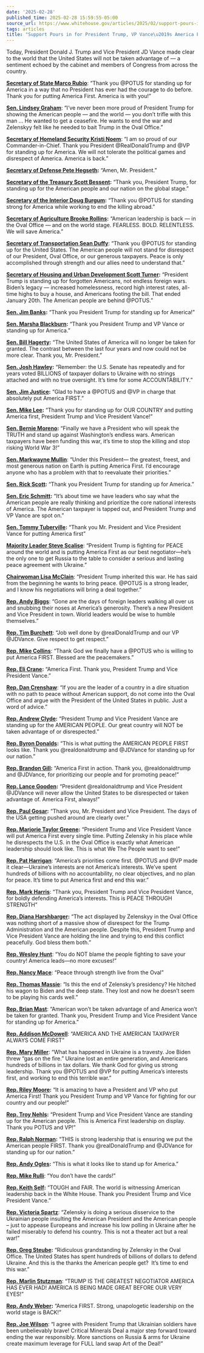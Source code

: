 ```yaml
---
date: '2025-02-28'
published_time: 2025-02-28 15:59:55-05:00
source_url: https://www.whitehouse.gov/articles/2025/02/support-pours-in-for-president-trump-vp-vances-america-first-strength/
tags: articles
title: "Support Pours in for President Trump, VP Vance\u2019s America First Strength"
---
```

 
Today, President Donald J. Trump and Vice President JD Vance made clear
to the world that the United States will not be taken advantage of — a
sentiment echoed by the cabinet and members of Congress from across the
country.

[**Secretary of State Marco
Rubio**](https://x.com/SecRubio/status/1895554419305091087): “Thank you
@POTUS for standing up for America in a way that no President has ever
had the courage to do before. Thank you for putting America First.
America is with you!”

[**Sen. Lindsey
Graham**](https://x.com/RapidResponse47/status/1895560308133150973):
“I’ve never been more proud of President Trump for showing the American
people — and the world — you don’t trifle with this man … He wanted to
get a ceasefire. He wants to end the war and Zelenskyy felt like he
needed to bait Trump in the Oval Office.”

[**Secretary of Homeland Security Kristi
Noem**](https://x.com/Sec_Noem/status/1895548785969021053): “I am so
proud of our Commander-in-Chief. Thank you President @RealDonaldTrump
and @VP for standing up for America. We will not tolerate the political
games and disrespect of America. America is back.”

[**Secretary of Defense Pete
Hegseth**](https://x.com/PeteHegseth/status/1895541069921866167)**:**
“Amen, Mr. President.”

[**Secretary of the Treasury Scott
Bessent**](https://x.com/SecScottBessent/status/1895536042188665111)**:**
“Thank you, President Trump, for standing up for the American people and
our nation on the global stage.”

[**Secretary of the Interior Doug
Burgum**](https://x.com/SecretaryBurgum/status/1895546944640205106)**:**
“Thank you @POTUS for standing strong for America while working to end
the killing abroad.”

[**Secretary of Agriculture Brooke
Rollins**](https://x.com/SecRollins/status/1895536214419317190)**:**
“American leadership is back — in the Oval Office — and on the world
stage. FEARLESS. BOLD. RELENTLESS. We will save America.”

[**Secretary of Transportation Sean
Duffy**](https://x.com/SecDuffy/status/1895558190529724594): “Thank you
@POTUS for standing up for the United States. The American people will
not stand for disrespect of our President, Oval Office, or our generous
taxpayers. Peace is only accomplished through strength and our allies
need to understand that.”

[**Secretary of Housing and Urban Development Scott
Turner**](https://x.com/SecretaryTurner/status/1895539391474684227)**:**
“President Trump is standing up for forgotten Americans, not endless
foreign wars. Biden’s legacy — increased homelessness, record high
interest rates, all-time highs to buy a house, and Americans footing the
bill. That ended January 20th. The American people are behind @POTUS.”

[**Sen. Jim
Banks**](https://x.com/SenatorBanks/status/1895540268717523433)**:**
“Thank you President Trump for standing up for America!”

[**Sen. Marsha
Blackburn**](https://x.com/VoteMarsha/status/1895542829604352468)**:**
“Thank you President Trump and VP Vance or standing up for America.”

[**Sen. Bill
Hagerty**](https://x.com/SenatorHagerty/status/1895547189835006288)**:**
“The United States of America will no longer be taken for granted. The
contrast between the last four years and now could not be more clear.
Thank you, Mr. President.”

[**Sen. Josh
Hawley**](https://x.com/HawleyMO/status/1895540163658547576)**:**
“Remember: the U.S. Senate has repeatedly and for years voted BILLIONS
of taxpayer dollars to Ukraine with no strings attached and with no true
oversight. It’s time for some ACCOUNTABILITY.”

[**Sen. Jim
Justice**](https://x.com/JimJustice_WV/status/1895541874301288599)**:**
“Glad to have a @POTUS and @VP in charge that absolutely put America
FIRST.”

[**Sen. Mike
Lee**](https://x.com/SenMikeLee/status/1895536905103749249)**:** “Thank
you for standing up for OUR COUNTRY and putting America first, President
Trump and Vice President Vance!”

[**Sen. Bernie
Moreno**](https://x.com/berniemoreno/status/1895536337354440904)**:**
“Finally we have a President who will speak the TRUTH and stand up
against Washington’s endless wars. American taxpayers have been funding
this war, it’s time to stop the killing and stop risking World War 3!”

[**Sen. Markwayne
Mullin**](https://x.com/SenMullin/status/1895559920256500213): “Under
this President— the greatest, freest, and most generous nation on Earth
is putting America First. I’d encourage anyone who has a problem with
that to reevaluate their priorities.”

[**Sen. Rick
Scott**](https://x.com/SenRickScott/status/1895533337223270787)**:**
“Thank you President Trump for standing up for America.”

[**Sen. Eric
Schmitt**](https://x.com/Eric_Schmitt/status/1895538306378842296)**:**
“It’s about time we have leaders who say what the American people are
really thinking and prioritize the core national interests of America.
The American taxpayer is tapped out, and President Trump and VP Vance
are spot on.”

[**Sen. Tommy
Tuberville**](https://x.com/SenTuberville/status/1895534909168771275)**:**
“Thank you Mr. President and Vice President Vance for putting America
first”

[**Majority Leader Steve
Scalise**](https://x.com/SteveScalise/status/1895559287625433106):
“President Trump is fighting for PEACE around the world and is putting
America First as our best negotiator—he’s the only one to get Russia to
the table to consider a serious and lasting peace agreement with
Ukraine.”

[**Chairwoman Lisa
McClain**](https://x.com/RepLisaMcClain/status/1895559586511536246):
“President Trump inherited this war. He has said from the beginning he
wants to bring peace. @POTUS is a strong leader, and I know his
negotiations will bring a deal together.”

[**Rep. Andy
Biggs**](https://x.com/RepAndyBiggsAZ/status/1895554875670610369): “Gone
are the days of foreign leaders walking all over us and snubbing their
noses at America’s generosity. There’s a new President and Vice
President in town. World leaders would be wise to humble themselves.”

[**Rep. Tim
Burchett**](https://x.com/RepTimBurchett/status/1895541780910899660):
“Job well done by @realDonaldTrump and our VP @JDVance. Give respect to
get respect.”

[**Rep. Mike
Collins**](https://x.com/RepMikeCollins/status/1895554249570074938):
“Thank God we finally have a @POTUS who is willing to put America FIRST.
Blessed are the peacemakers.”

[**Rep. Eli
Crane**](https://x.com/RepEliCrane/status/1895536291288400374)**:**
“America First. Thank you, President Trump and Vice President Vance.”

[**Rep. Dan
Crenshaw**](https://x.com/RepDanCrenshaw/status/1895558637063717310):
“If you are the leader of a country in a dire situation with no path to
peace without American support, do not come into the Oval Office and
argue with the President of the United States in public. Just a word of
advice.”

[**Rep. Andrew
Clyde**](https://x.com/Rep_Clyde/status/1895537781931495485)**:**
“President Trump and Vice President Vance are standing up for the
AMERICAN PEOPLE. Our great country will NOT be taken advantage of or
disrespected.”

[**Rep. Byron
Donalds**](https://x.com/RepDonaldsPress/status/1895538671941808491)**:**
“This is what putting the AMERICAN PEOPLE FIRST looks like. Thank you
@realdonaldtrump and @JDVance for standing up for our nation.”

[**Rep. Brandon
Gill**](https://x.com/RepBrandonGill/status/1895541832656044062)**:**
“America First in action. Thank you, @realdonaldtrump and @JDVance, for
prioritizing our people and for promoting peace!”

[**Rep. Lance
Gooden**](https://x.com/Lancegooden/status/1895537705028894727)**:**
“President @realdonaldtrump and Vice President @JDVance will never allow
the United States to be disrespected or taken advantage of. America
First, always!”

[**Rep. Paul
Gosar**](https://x.com/RepGosar/status/1895536679651516900)**:** “Thank
you, Mr. President and Vice President. The days of the USA getting
pushed around are clearly over.”

[**Rep. Marjorie Taylor
Greene**](https://x.com/RepMTG/status/1895537523004477786)**:**
“President Trump and Vice President Vance will put America First every
single time. Putting Zelensky in his place while he disrespects the U.S.
in the Oval Office is exactly what American leadership should look like.
This is what We The People want to see!”

[**Rep. Pat
Harrigan**](https://x.com/RepPatHarrigan/status/1895540991417074088):
“America’s priorities come first. @POTUS and @VP made it clear—Ukraine’s
interests are not America’s interests. We’ve spent hundreds of billions
with no accountability, no clear objectives, and no plan for peace. It’s
time to put America first and end this war.”

[**Rep. Mark
Harris**](https://x.com/RepMarkHarrisNC/status/1895557561094738170):
“Thank you, President Trump and Vice President Vance, for boldly
defending America’s interests. This is PEACE THROUGH STRENGTH”

[**Rep. Diana
Harshbarger**](https://x.com/RepHarshbarger/status/1895534223936868861)**:**
“The act displayed by Zelenskyy in the Oval Office was nothing short of
a massive show of disrespect for the Trump Administration and the
American people. Despite this, President Trump and Vice President Vance
are holding the line and trying to end this conflict peacefully. God
bless them both.”

[**Rep. Wesley Hunt**](https://x.com/RepWPH/status/1895533010969321617):
“You do NOT blame the people fighting to save your country! America
leads—no more excuses!”

[**Rep. Nancy
Mace**](https://x.com/RepNancyMace/status/1895537199447490864): “Peace
through strength live from the Oval”

[**Rep. Thomas
Massie**](https://x.com/RepThomasMassie/status/1895533884995248578): “Is
this the end of Zelensky’s presidency? He hitched his wagon to Biden and
the deep state. They lost and now he doesn’t seem to be playing his
cards well.”

[**Rep. Brian
Mast**](https://x.com/HouseForeignGOP/status/1895541775869354071):
“American won’t be taken advantage of and America won’t be taken for
granted. Thank you, President Trump and Vice President Vance for
standing up for America.”

[**Rep. Addison
McDowell**](https://x.com/RepMcDowell/status/1895544766944985472):
“AMERICA AND THE AMERICAN TAXPAYER ALWAYS COME FIRST”

[**Rep. Mary
Miller**](https://x.com/RepMaryMiller/status/1895543442090180938): “What
has happened in Ukraine is a travesty. Joe Biden threw “gas on the
fire.” Ukraine lost an entire generation, and Americans hundreds of
billions in tax dollars. We thank God for giving us strong leadership.
Thank you @POTUS and @VP for putting America’s interests first, and
working to end this terrible war.”

[**Rep. Riley
Moore**](https://x.com/RepRileyMoore/status/1895539789753172173)**:**
“It is amazing to have a President and VP who put America First! Thank
you President Trump and VP Vance for fighting for our country and our
people!”

[**Rep. Troy
Nehls**](https://x.com/RepTroyNehls/status/1895536791337517356)**:**
“President Trump and Vice President Vance are standing up for the
American people. This is America First leadership on display. Thank you
POTUS and VP!”

[**Rep. Ralph
Norman**](https://x.com/RepRalphNorman/status/1895546705564909613)**:**
“THIS is strong leadership that is ensuring we put the American people
FIRST. Thank you @realDonaldTrump and @JDVance for standing up for our
nation.”

[**Rep. Andy
Ogles**](https://x.com/RepOgles/status/1895541144962154540)**:** “This
is what it looks like to stand up for America.”

[**Rep. Mike
Rulli**](https://x.com/RepMichaelRulli/status/1895534712258724009): “You
don’t have the cards!”

[**Rep. Keith
Self**](https://x.com/RepTimBurchett/status/1895541780910899660)**:**
“TOUGH and FAIR. The world is witnessing American leadership back in the
White House. Thank you President Trump and Vice President Vance.”

[**Rep. Victoria
Spartz**](https://x.com/RepSpartz/status/1895549184146845752): “Zelensky
is doing a serious disservice to the Ukrainian people insulting the
American President and the American people – just to appease Europeans
and increase his low polling in Ukraine after he failed miserably to
defend his country. This is not a theater act but a real war!”

[**Rep. Greg
Steube**](https://x.com/RepGregSteube/status/1895541437518983362)**:**
“Ridiculous grandstanding by Zelensky in the Oval Office. The United
States has spent hundreds of billions of dollars to defend Ukraine. And
this is the thanks the American people get?  It’s time to end this war.”

[**Rep. Marlin
Stutzman**](https://x.com/RepStutzman/status/1895541157243080861):
“TRUMP IS THE GREATEST NEGOTIATOR AMERICA HAS EVER HAD! AMERICA IS BEING
MADE GREAT BEFORE OUR VERY EYES!”

[**Rep. Andy
Weber**](https://x.com/TXRandy14/status/1895543721753788603)**:**
“America FIRST. Strong, unapologetic leadership on the world stage is
BACK!”

[**Rep. Joe
Wilson**](https://x.com/RepJoeWilson/status/1895526775297646729): “I
agree with President Trump that Ukrainian soldiers have been
unbelievably brave! Critical Minerals Deal a major step forward toward
ending the war responsibly. More sanctions on Russia & arms for Ukraine
create maximum leverage for FULL land swap Art of the Deal!”
